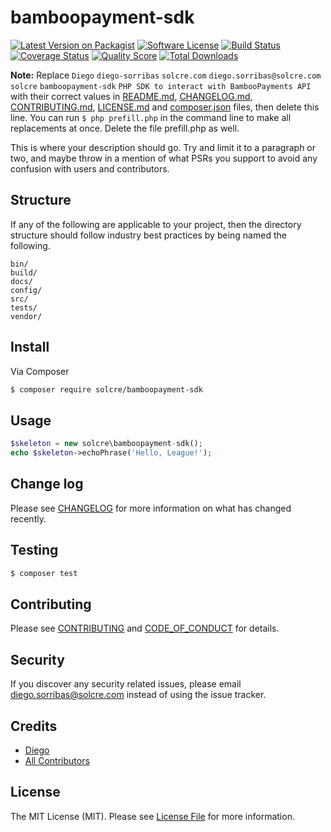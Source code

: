 # bamboopayment-sdk

[![Latest Version on Packagist][ico-version]][link-packagist]
[![Software License][ico-license]](LICENSE.md)
[![Build Status][ico-github]][link-github]
[![Coverage Status][ico-coveralls]][link-coveralls]
[![Quality Score][ico-code-quality]][link-code-quality]
[![Total Downloads][ico-downloads]][link-downloads]

**Note:** Replace ```Diego``` ```diego-sorribas``` ```solcre.com``` ```diego.sorribas@solcre.com``` ```solcre``` ```bamboopayment-sdk``` ```PHP SDK to interact with BambooPayments API``` with their correct values in [README.md](README.md), [CHANGELOG.md](CHANGELOG.md), [CONTRIBUTING.md](CONTRIBUTING.md), [LICENSE.md](LICENSE.md) and [composer.json](composer.json) files, then delete this line. You can run `$ php prefill.php` in the command line to make all replacements at once. Delete the file prefill.php as well.

This is where your description should go. Try and limit it to a paragraph or two, and maybe throw in a mention of what
PSRs you support to avoid any confusion with users and contributors.

## Structure

If any of the following are applicable to your project, then the directory structure should follow industry best practices by being named the following.

```
bin/        
build/
docs/
config/
src/
tests/
vendor/
```


## Install

Via Composer

``` bash
$ composer require solcre/bamboopayment-sdk
```

## Usage

``` php
$skeleton = new solcre\bamboopayment-sdk();
echo $skeleton->echoPhrase('Hello, League!');
```

## Change log

Please see [CHANGELOG](CHANGELOG.md) for more information on what has changed recently.

## Testing

``` bash
$ composer test
```

## Contributing

Please see [CONTRIBUTING](CONTRIBUTING.md) and [CODE_OF_CONDUCT](CODE_OF_CONDUCT.md) for details.

## Security

If you discover any security related issues, please email diego.sorribas@solcre.com instead of using the issue tracker.

## Credits

- [Diego][link-author]
- [All Contributors][link-contributors]

## License

The MIT License (MIT). Please see [License File](LICENSE.md) for more information.

[ico-version]: https://img.shields.io/packagist/v/solcre/bamboopayment-sdk.svg?style=flat-square
[ico-license]: https://img.shields.io/badge/license-MIT-brightgreen.svg?style=flat-square
[ico-github]:  https://github.com/solcre-org/test-ci-php/workflows/build/badge.svg
[ico-coveralls]: https://coveralls.io/repos/github/solcre-org/test-ci-php/badge.svg?branch=main
[ico-code-quality]: https://img.shields.io/scrutinizer/g/solcre/bamboopayment-sdk.svg?style=flat-square
[ico-downloads]: https://img.shields.io/packagist/dt/solcre/bamboopayment-sdk.svg?style=flat-square

[link-packagist]: https://packagist.org/packages/solcre/bamboopayment-sdk
[link-github]: https://github.com/solcre-org/test-ci-php/actions?query=workflow%3A%22build%22
[link-coveralls]: https://coveralls.io/github/solcre-org/test-ci-php?branch=main
[link-code-quality]: https://scrutinizer-ci.com/g/solcre/bamboopayment-sdk
[link-downloads]: https://packagist.org/packages/solcre/bamboopayment-sdk
[link-author]: https://github.com/diego-sorribas
[link-contributors]: ../../contributors
